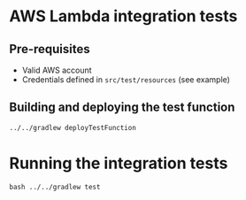 # AWS Lambda integration tests

## Pre-requisites

* Valid AWS account
* Credentials defined in `src/test/resources` (see example)

## Building and deploying the test function

```bash
../../gradlew deployTestFunction
```

# Running the integration tests

``bash
../../gradlew test
``
